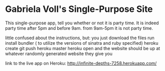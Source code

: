 # Gabriela Voll's Single-Purpose Site

This single-purpose app, tell you whether or not it is party time. It is indeed party time after 5pm and before 9am. from 9am-5pm it is not party time. 

little confused about the instructions, but: 
you just download the files
run install bundler ( to utilize the versions of sinatra and ruby specified)
heroku create
git push heroku master
heroku open 
and the website should be up at whatever randomly generated website they give you 


link to the live app on Heroku: http://infinite-depths-7258.herokuapp.com/
